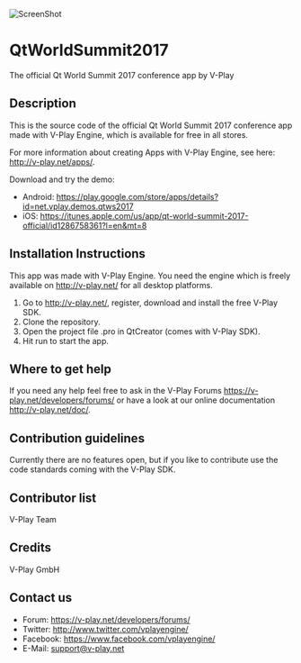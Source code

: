 ![ScreenShot](http://v-play.net/support/vplay-logo.png)

# QtWorldSummit2017
The official Qt World Summit 2017 conference app by V-Play

Description
-----------
This is the source code of the official Qt World Summit 2017 conference app made with V-Play Engine, which is available for free in all stores.

For more information about creating Apps with V-Play Engine, see here: http://v-play.net/apps/.

Download and try the demo:
 - Android: https://play.google.com/store/apps/details?id=net.vplay.demos.qtws2017
 - iOS: https://itunes.apple.com/us/app/qt-world-summit-2017-official/id1286758361?l=en&mt=8

Installation Instructions
-------------------------
This app was made with V-Play Engine. You need the engine which is freely available on http://v-play.net/ for all desktop platforms.

1. Go to http://v-play.net/, register, download and install the free V-Play SDK.
2. Clone the repository.
3. Open the project file .pro in QtCreator (comes with V-Play SDK).
4. Hit run to start the app.

Where to get help
-----------------
If you need any help feel free to ask in the V-Play Forums https://v-play.net/developers/forums/ or have a look at our online documentation http://v-play.net/doc/.

Contribution guidelines
-----------------------
Currently there are no features open, but if you like to contribute use the code standards coming with the V-Play SDK.

Contributor list
----------------
V-Play Team

Credits
-------
V-Play GmbH

Contact us
----------
- Forum: https://v-play.net/developers/forums/
- Twitter: http://www.twitter.com/vplayengine/
- Facebook: https://www.facebook.com/vplayengine/
- E-Mail: support@v-play.net
